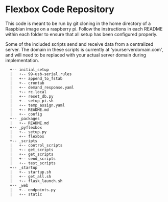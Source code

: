 # Flexbox Code Repository

This code is meant to be run by git cloning in the home directory of a Raspbian image on a raspberry pi. Follow the instructions in each README within each folder to ensure that all setup has been configured properly.

Some of the included scripts send and receive data from a centralized server. The domain in these scripts is currently at 'yourserverdomain.com', and will need to be replaced with your actual server domain during implementation.
```
  +-- initial_setup
  |   +-- 99-usb-serial.rules
  |   +-- append_to_fstab
  |   +-- crontab
  |   +-- demand_response.yaml
  |   +-- rc.local
  |   +-- reset_db.py
  |   +-- setup_pi.sh
  |   +-- temp_assign.yaml
  |   +-- README.md
  |   +-- config
  +-- _packages
  |   +-- README.md
  +-- _pyflexbox
  |   +-- setup.py
  |   +-- flexbox
  +-- _scripts
  |   +-- control_scripts
  |   +-- get_scripts
  |   +-- get_scripts
  |   +-- send_scripts
  |   +-- test_scripts
  +-- _startup
  |   +-- startup.sh
  |   +-- get_all.sh
  |   +-- flask_launch.sh
  +-- _web
  |   +-- endpoints.py
  |   +-- static
```
